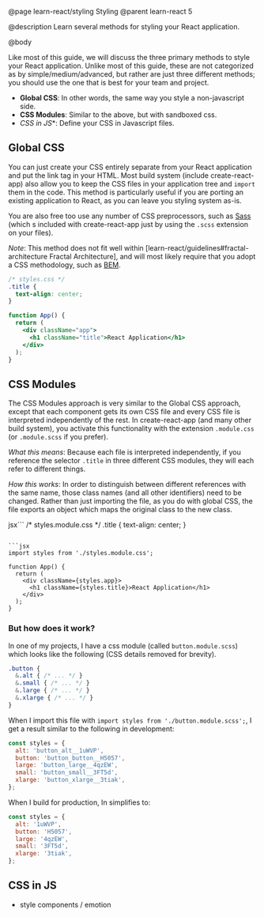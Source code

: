 @page learn-react/styling Styling
@parent learn-react 5

@description Learn several methods for styling your React application.

@body

Like most of this guide, we will discuss the three primary methods to style your React application. Unlike most of this guide, these are not categorized as by simple/medium/advanced, but rather are just three different methods; you should use the one that is best for your team and project.

* **Global CSS**: In other words, the same way you style a non-javascript side.
* **CSS Modules**: Similar to the above, but with sandboxed css.
* *CSS in JS**: Define your CSS in Javascript files.

## Global CSS

You can just create your CSS entirely separate from your React application and put the link tag in your HTML. Most build system (include create-react-app) also allow you to keep the CSS files in your application tree and `import` them in the code. This method is particularly useful if you are porting an existing application to React, as you can leave you styling system as-is.

You are also free too use any number of CSS preprocessors, such as [Sass](https://sass-lang.com) (which s included with create-react-app just by using the `.scss` extension on your files).

_Note_: This method does not fit well within [learn-react/guidelines#fractal-architecture Fractal Architecture], and will most likely require that you adopt a CSS methodology, such as [BEM](http://getbem.com/introduction/).

```css
/* styles.css */
.title {
  text-align: center;
}
```

```jsx
function App() {
  return (
    <div className="app">
      <h1 className="title">React Application</h1>
    </div>
  );
}
```

## CSS Modules

The CSS Modules approach is very similar to the Global CSS approach, except that each component gets its own CSS file and every CSS file is interpreted independently of the rest. In create-react-app (and many other build system), you activate this functionality with the extension `.module.css` (or `.module.scss` if you prefer).

_What this means_: Because each file is interpreted independently, if you reference the selector `.title` in three different CSS modules, they will each refer to different things.

_How this works_: In order to distinguish between different references with the same name, those class names (and all other identifiers) need to be changed. Rather than just importing the file, as you do with global CSS, the file exports an object which maps the original class to the new class.

jsx```
/* styles.module.css */
.title {
  text-align: center;
}
```

```jsx
import styles from './styles.module.css';

function App() {
  return (
    <div className={styles.app}>
      <h1 className={styles.title}>React Application</h1>
    </div>
  );
}
```

### But how does it work?

In one of my projects, I have a css module (called `button.module.scss`) which looks like the following (CSS details removed for brevity).

```css
.button {
  &.alt { /* ... */ }
  &.small { /* ... */ }
  &.large { /* ... */ }
  &.xlarge { /* ... */ }
}
```

When I import this file with `import styles from './button.module.scss';`, I get a result similar to the following in development:

```js
const styles = {
  alt: 'button_alt__1uWVP',
  button: 'button_button__H5057',
  large: 'button_large__4qzEW',
  small: 'button_small__3FT5d',
  xlarge: 'button_xlarge__3tiak',
};
```

When I build for production, In simplifies to:

```js
const styles = {
  alt: '1uWVP',
  button: 'H5057',
  large: '4qzEW',
  small: '3FT5d',
  xlarge: '3tiak',
};
```

## CSS in JS

- style components / emotion
